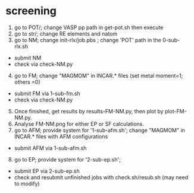 # screening

1. go to POT/; change VASP pp path in get-pot.sh then execute 
2. go to str/; change RE elements and natom
3. go to NM; change init-rlx/job.pbs ; change 'POT' path in the  0-sub-rlx.sh
- submit NM
- check via check-NM.py

4. go to FM; change "MAGMOM" in INCAR.* files (set metal moment=1; others =0)
- submit FM via 1-sub-fm.sh 
- check via check-NM.py

5. Once finished, get results by results-FM-NM.py, then plot by plot-FM-NM.py.
6. Analyse FM-NM.png for either EP or SF calculations.
7. go to AFM; provide system for '1-sub-afm.sh'; change "MAGMOM" in INCAR.* files with AFM configurations
- submit AFM via 1-sub-afm.sh 

8. go to EP; provide system for '2-sub-ep.sh'; 
- submit EP via 2-sub-ep.sh 
- check and resubmit unfinished jobs with check.sh/resub.sh (may need to modify)
